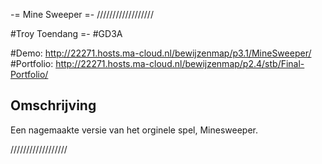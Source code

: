 -= Mine Sweeper =-
//////////////////

#Troy Toendang =-
#GD3A

#Demo: http://22271.hosts.ma-cloud.nl/bewijzenmap/p3.1/MineSweeper/
#Portfolio: http://22271.hosts.ma-cloud.nl/bewijzenmap/p2.4/stb/Final-Portfolio/

Omschrijving
---------------------------------------
Een nagemaakte versie van het orginele
spel, Minesweeper.


//////////////////